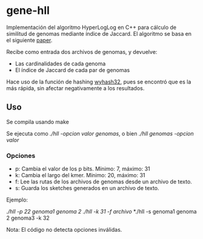 # gene-hll
Implementación del algoritmo HyperLogLog en C++ para cálculo de similitud de genomas mediante índice de Jaccard.
El algoritmo se basa en el siguiente [paper](https://storage.googleapis.com/pub-tools-public-publication-data/pdf/40671.pdf).

Recibe como entrada dos archivos de genomas, y devuelve:
- Las cardinalidades de cada genoma
- El índice de Jaccard de cada par de genomas

Hace uso de la función de hashing [wyhash32](https://github.com/wangyi-fudan/wyhash), pues se encontró que es la más rápida, sin afectar negativamente a los resultados.

## Uso
Se compila usando make

Se ejecuta como *./hll -opcion valor genomas*, o bien *./hll genomas -opcion valor*

### Opciones
- p: Cambia el valor de los p bits. Mínimo: 7, máximo: 31
- k: Cambia el largo del kmer. Mínimo: 20, máximo: 31
- f: Lee las rutas de los archivos de genomas desde un archivo de texto.
- s: Guarda los sketches generados en un archivo de texto.

Ejemplo:

*./hll -p 22 genoma1 genoma 2*
*./hll -k 31 -f archivo*
*./hll -s genoma1 genoma 2 genoma3 -k 32

Nota: El código no detecta opciones inválidas.
